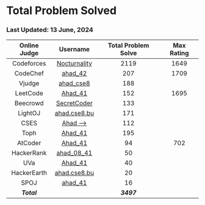 # Total Problem Solved
### Last Updated: 13 June, 2024

| Online Judge | Username | Total Problem Solve | Max Rating |
|:------------:|:--------:|:-----------:|:----------:|
| Codeforces   | [Nocturnality](https://codeforces.com/profile/Nocturnality)                  | 2119 | 1649 |
| CodeChef     | [ahad_42](https://www.codechef.com/users/ahad_42)                            | 207  | 1709 |
| Vjudge       | [ahad_cse8](https://vjudge.net/user/ahad_cse8)                               | 188  |
| LeetCode     | [Ahad_41](https://leetcode.com/u/Ahad_41)                                    | 152  | 1695 |
| Beecrowd     | [SecretCoder](https://judge.beecrowd.com/en/profile/646529)                  | 133  |
| LightOJ      | [ahad.cse8.bu](https://lightoj.com/user/ahad.cse8.bu)                        | 171  |
| CSES         | [Ahad -->](https://cses.fi/user/134325)                                      | 112  |
| Toph         | [Ahad_41](https://toph.co/u/Ahad_41)                                         | 195  |
| AtCoder      | [Ahad_41](https://atcoder.jp/users/Ahad_41)                                  | 94   | 702  |
| HackerRank   | [ahad_08_41](https://www.hackerrank.com/profile/ahad_08_41)                  | 50   |
| UVa          | [Ahad_41](https://onlinejudge.org/index.php?option=com_comprofiler&Itemid=3) | 40   |
| HackerEarth  | [ahad.cse8.bu](https://www.hackerearth.com/@ahad.cse8.bu)                    | 20   |  
| SPOJ         | [ahad_41](https://www.spoj.com/myaccount/)                                   | 16   |
| ***Total***  |                                                                              | ***3497*** |
